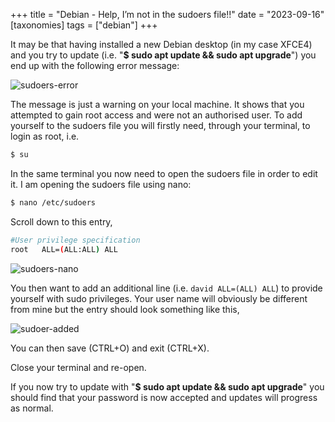 +++
title =  "Debian - Help, I’m not in the sudoers file!!"
date =   "2023-09-16"
[taxonomies]
tags = ["debian"]
+++

It may be that having installed a new Debian desktop (in my case XFCE4) and you try to update (i.e. "**$ sudo apt update && sudo apt upgrade**") you end up with the following error message:

![sudoers-error](https://i.imgur.com/RlbbBol.png)

The message is just a warning on your local machine.  It shows that you attempted to gain root access and were not an authorised user.  To add yourself to the sudoers file you will firstly need, through your terminal, to login as root, i.e.

```bash
$ su
```

In the same terminal you now need to open the sudoers file in order to edit it. I am opening the sudoers file using nano:

```bash
$ nano /etc/sudoers
```

Scroll down to this entry,

```bash
#User privilege specification
root   ALL=(ALL:ALL) ALL
```

![sudoers-nano](https://i.imgur.com/lFqeTl3.png)

You then want to add an additional line (i.e. `david ALL=(ALL) ALL`) to provide yourself with sudo privileges.  Your user name will obviously be different from mine but the entry should look something like this,

![sudoer-added](https://i.imgur.com/AuLn3RC.png)

You can then save (CTRL+O) and exit (CTRL+X).

Close your terminal and re-open.

If you now try to update with "**$ sudo apt update && sudo apt upgrade**" you should find that your password is now accepted and updates will progress as normal.
